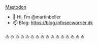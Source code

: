 <head>
  <a rel="me" href="https://infosec.exchange/@itisiboller">Mastodon</a>
</head>

- 👋 Hi, I’m @martinboller 
- 📫 Blog: https://blog.infosecworrier.dk

:sailboat:
:sailboat:
:sailboat:
:sailboat:
:sailboat:
:sailboat:
:sailboat:
:sailboat:
:sailboat:
:sailboat:
:sailboat:
:sailboat:
:sailboat:
:sailboat:
:sailboat:
:sailboat:

<!---
martinboller/martinboller is a ✨ special ✨ repository because its `README.md` (this file) appears on your GitHub profile.
You can click the Preview link to take a look at your changes.
--->
